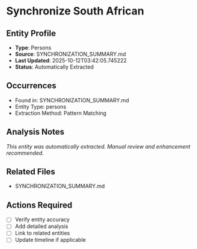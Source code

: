 # Synchronize South African

## Entity Profile
- **Type**: Persons
- **Source**: SYNCHRONIZATION_SUMMARY.md
- **Last Updated**: 2025-10-12T03:42:05.745222
- **Status**: Automatically Extracted

## Occurrences
- Found in: SYNCHRONIZATION_SUMMARY.md
- Entity Type: persons
- Extraction Method: Pattern Matching

## Analysis Notes
*This entity was automatically extracted. Manual review and enhancement recommended.*

## Related Files
- SYNCHRONIZATION_SUMMARY.md

## Actions Required
- [ ] Verify entity accuracy
- [ ] Add detailed analysis
- [ ] Link to related entities
- [ ] Update timeline if applicable
